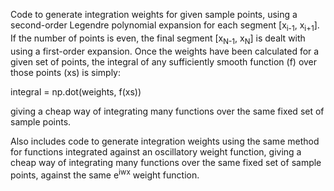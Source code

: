 Code to generate integration weights for given sample points, using a second-order Legendre polynomial expansion for each segment [x<sub>i-1</sub>, x<sub>i+1</sub>].
If the number of points is even, the final segment [x<sub>N-1</sub>, x<sub>N</sub>] is dealt with using a first-order expansion.
Once the weights have been calculated for a given set of points, the integral of any sufficiently smooth function (f) over those points (xs) is simply:

integral = np.dot(weights, f(xs))

giving a cheap way of integrating many functions over the same fixed set of sample points.

Also includes code to generate integration weights using the same method for functions integrated against an oscillatory weight function, giving a cheap way of integrating many functions over the same fixed set of sample points, against the same e<sup>iwx</sup> weight function.
